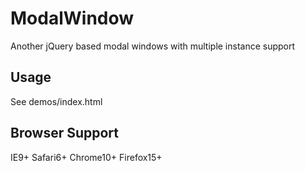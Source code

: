 # ModalWindow

Another jQuery based modal windows with multiple instance support

## Usage
See demos/index.html

## Browser Support
IE9+
Safari6+
Chrome10+
Firefox15+